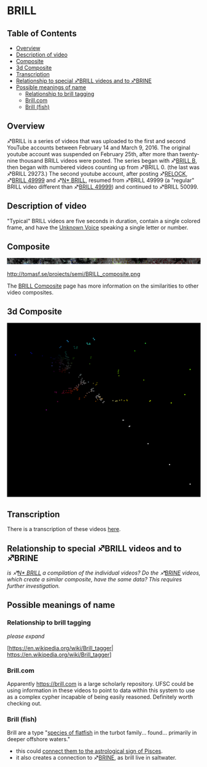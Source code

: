 # BRILL

## Table of Contents
  * [Overview](#overview)
  * [Description of video](#description-of-video)
  * [Composite](#composite)
  * [3d Composite](#3d-composite)
  * [Transcription](#transcription)
  * [Relationship to special ♐BRILL videos and to ♐BRINE](#relationship-to-special--brill-videos-and-to--brine)
  * [Possible meanings of name](#possible-meanings-of-name)
    + [Relationship to brill tagging](#relationship-to-brill-tagging)
    + [Brill.com](#brillcom)
    + [Brill (fish)](#brill--fish-)

## Overview

♐BRILL is a series of videos that was uploaded to the first and second
YouTube accounts between February 14 and March 9, 2016. The original
youtube account was suspended on February 25th, after more than
twenty-nine thousand BRILL videos were posted. The series began with
♐[BRILL B](BRILL_B "wikilink"), then began with numbered videos
counting up from ♐BRILL 0. (the last was ♐BRILL 29273.) The second
youtube account, after posting ♐[RELOCK](RELOCK "wikilink"), ♐[BRILL
49999](BRILL_49999 "wikilink") and ♐[N\* BRILL](N*_BRILL "wikilink"),
resumed from ♐BRILL 49999 (a "regular" BRILL video different than
♐[BRILL 49999](BRILL_49999 "wikilink")) and continued to ♐BRILL 50099.

## Description of video

"Typical" BRILL videos are five seconds in duration, contain a single
colored frame, and have the [Unknown Voice](Unknown_Voice "wikilink")
speaking a single letter or number.

## Composite

![BRILL composite](BRILL_composite.png "BRILL composite")

<http://tomasf.se/projects/semi/BRILL_composite.png>

The [BRILL Composite](BRILL_Composite "wikilink") page has more
information on the similarities to other video composites.

## 3d Composite

![Brill\_3d.PNG](Brill_3d.PNG "Brill_3d.PNG")

## Transcription

There is a transcription of these videos
[here](http://tomasf.se/projects/semi/transcription.html).

## Relationship to special ♐BRILL videos and to ♐BRINE

*is ♐[N\* BRILL](N*_BRILL "wikilink") a compilation of the individual
videos? Do the ♐[BRINE](BRINE "wikilink") videos, which create a similar
composite, have the same data? This requires further investigation.*

## Possible meanings of name

### Relationship to brill tagging

*please expand*

\[<https://en.wikipedia.org/wiki/Brill_tagger>|
<https://en.wikipedia.org/wiki/Brill_tagger>\]

### Brill.com

Apparently <https://brill.com> is a large scholarly repository. UFSC
could be using information in these videos to point to data within this
system to use as a complex cypher incapable of being easily reasoned.
Definitely worth checking out.

### Brill (fish)

Brill are a type "[species of flatfish](https://en.wikipedia.org/wiki/Brill_(fish)) in the turbot family... found... primarily in deeper offshore waters."
* this could [connect them to the astrological sign of Pisces](Astrology "wikilink").
* it also creates a connection to ♐[BRINE](BRINE "wikilink"), as brill live in saltwater.

